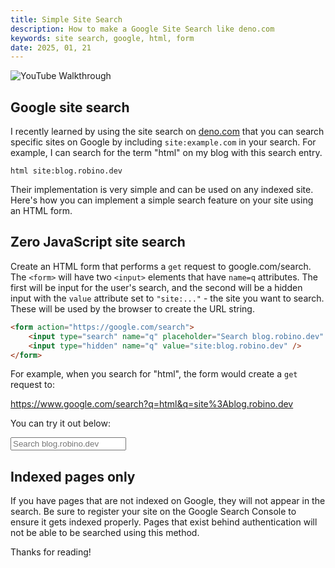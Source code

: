 ```yaml
---
title: Simple Site Search
description: How to make a Google Site Search like deno.com
keywords: site search, google, html, form
date: 2025, 01, 21
---
```


![YouTube Walkthrough](yt:mXqKLlzRmcM)

## Google site search

I recently learned by using the site search on [deno.com](https://deno.com) that you can search specific sites on Google by including `site:example.com` in your search. For example, I can search for the term "html" on my blog with this search entry.

`html site:blog.robino.dev`

Their implementation is very simple and can be used on any indexed site. Here's how you can implement a simple search feature on your site using an HTML form.

## Zero JavaScript site search

Create an HTML form that performs a `get` request to google.com/search. The `<form>` will have two `<input>` elements that have `name=q` attributes. The first will be input for the user's search, and the second will be a hidden input with the `value` attribute set to `"site:..."` - the site you want to search. These will be used by the browser to create the URL string.

```html
<form action="https://google.com/search">
	<input type="search" name="q" placeholder="Search blog.robino.dev" />
	<input type="hidden" name="q" value="site:blog.robino.dev" />
</form>
```

For example, when you search for "html", the form would create a `get` request to:

https://www.google.com/search?q=html&q=site%3Ablog.robino.dev

You can try it out below:

<form action="https://google.com/search" class="flex gap-4">
	<input type="search" name="q" placeholder="Search blog.robino.dev" />
	<input type="hidden" name="q" value="site:blog.robino.dev" />
</form>

## Indexed pages only

If you have pages that are not indexed on Google, they will not appear in the search. Be sure to register your site on the Google Search Console to ensure it gets indexed properly. Pages that exist behind authentication will not be able to be searched using this method.

Thanks for reading!
